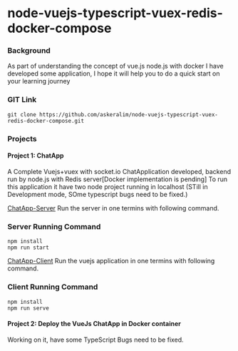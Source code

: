 # node-vuejs-typescript-vuex-redis-docker-compose
### Background
As part of understanding the concept of vue.js node.js with docker I have developed some application, I hope it will help you to do a quick start on your learning journey

### GIT Link
```
git clone https://github.com/askeralim/node-vuejs-typescript-vuex-redis-docker-compose.git
```
### Projects
#### Project 1: ChatApp  
A Complete Vuejs+vuex with socket.io ChatApplication developed, backend run by node.js with Redis server[Docker implementation is pending]
To run this application it have two node project running in localhost (STill in Development mode, SOme typescript bugs need to be fixed.) 

[ChatApp-Server](https://github.com/askeralim/node-vuejs-typescript-vuex-redis-docker-compose/tree/master/chatapp-vue-server) 
Run the server in one termins with following command.
### Server Running Command
```
npm install
npm run start
```
[ChatApp-Client](https://github.com/askeralim/node-vuejs-typescript-vuex-redis-docker-compose/tree/master/chatapp-vue) 
Run the vuejs application in one termins with following command.
### Client Running Command
```
npm install
npm run serve
```
#### Project 2: Deploy the VueJs ChatApp in Docker container
Working on it, have some TypeScript Bugs need to be fixed.

